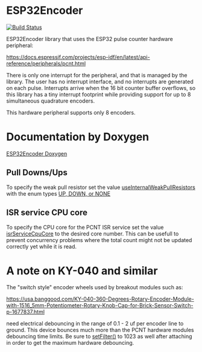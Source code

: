 # ESP32Encoder

[![Build Status](https://travis-ci.com/madhephaestus/ESP32Encoder.svg?branch=master)](https://travis-ci.com/github/madhephaestus/ESP32Encoder)


ESP32Encoder library that uses the ESP32 pulse counter hardware peripheral:

https://docs.espressif.com/projects/esp-idf/en/latest/api-reference/peripherals/pcnt.html

There is only one interrupt for the peripheral, and that is managed by the library. The user has no interrupt interface, and no interrupts are generated on each pulse. Interrupts arrive when the 16 bit counter buffer overflows, so this library has a tiny interrupt footprint while providing support for up to 8 simultaneous quadrature encoders.

This hardware peripheral supports only 8 encoders.

# Documentation by Doxygen

[ESP32Encoder Doxygen](https://madhephaestus.github.io/ESP32Encoder/classESP32Encoder.html)


## Pull Downs/Ups

To specify the weak pull resistor set the value [useInternalWeakPullResistors](https://madhephaestus.github.io/ESP32Encoder/classESP32Encoder.html#a53dc40c9de240e90a55b427b32da451f) with the enum types [UP, DOWN, or NONE](https://madhephaestus.github.io/ESP32Encoder/ESP32Encoder_8h.html#adca399663765c125d26e6f2896b5b349)

## ISR service CPU core
To specify the CPU core for the PCNT ISR service set the value [isrServiceCpuCore](https://madhephaestus.github.io/ESP32Encoder/classESP32Encoder.html#a445e515b31ade19658075aa7417086bb) to the desired core number. This can be usefull to prevent concurrency problems where the total count might not be updated correctly yet while it is read.

# A note on KY-040 and similar

The "switch style" encoder wheels used by breakout modules such as:

https://usa.banggood.com/KY-040-360-Degrees-Rotary-Encoder-Module-with-1516_5mm-Potentiometer-Rotary-Knob-Cap-for-Brick-Sensor-Switch-p-1677837.html

need electrical debouncing in the range of 0.1 - 2 uf per encoder line to ground. This device bounces much more than the PCNT hardware modules debouncing time limits.  Be sure to [setFilter()](https://madhephaestus.github.io/ESP32Encoder/classESP32Encoder.html#ae3cecb7d572685b3195f8a13409b3390) to 1023 as well after attaching in order to get the maximum hardware debouncing.
